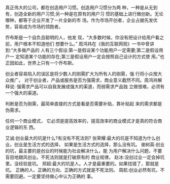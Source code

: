 真正伟大的公司，都在创造用户习惯。创造用户习惯分为两 种，一种是从无到有，创造全新的用户习惯;另一种是在原有的用户习 惯的基础上进行微创新。无论哪种，都等于企业开发了一片全新的市 场。作为市场开创者，企业占据先发优势，容易成为市场的领跑者。

乔布斯是一个自负且聪明的人，他发 现，“大多数时候，你没有把设计给用户看之前，用户根本不知道他们 想要什么。”
周鸿祎在《我的互联网观》一书中曾讲到:“大多做产品的 人有三个假设:第一是假设某个功能用户一定需要;第二是假设用户一 定知道某个功能的存在;第三是假设用户一定会按照自己设计的方式使 用。”也正因如此，世界上只有一个乔布斯。

创业者容易陷入的误区是将少数人的刚需扩大为所有人的刚需，强 行将小众按大众推广。
对于创业者，产品或服务是否为强需求，商业意义截然不同。周鸿祎解释说: 强需求产品可以自我发展成强大的渠道，而弱需求产品独 立做很难，必须有一个强大的渠道。

判断是否为刚需，最简单直接的方式是看是否需要补贴，靠补贴起 来的需求都是伪需求。

任何一个商业模式， 它必须是提高效率的，提高效率的商业模式才是真的符合商业逻辑的东 西。

艾诚:创业最大的坑是什么?有没有不死法则?
张荣耀:最大的坑是不知道为什么创业。创业是生活方式的选择， 如果是生活方式的选择，那么没有坑。
谢树英:创业的坑，最主要的是创业的时候能为社会解决什么，能 为用户解决什么问题，不要盲目地跟风创业。不死法则就是打破原有的 商业规律。
赵冰:没创过业一定会掉坑里。没经验是坑。
郑超:最大的坑是人。人才是最重要的。如果找错了，那就是坑。 正确的人、正确的方向、正确的方式就是不死法则。
周航:创业必然有坑，不需要回避。一定要坚持做心中认为正确的 事。